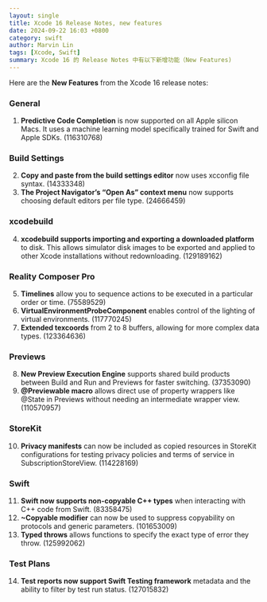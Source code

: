 ```yaml
---
layout: single
title: Xcode 16 Release Notes, new features
date: 2024-09-22 16:03 +0800
category: swift
author: Marvin Lin
tags: [Xcode, Swift]
summary: Xcode 16 的 Release Notes 中有以下新增功能（New Features)
---
```


Here are the **New Features** from the Xcode 16 release notes:

### General
1. **Predictive Code Completion** is now supported on all Apple silicon Macs. It uses a machine learning model specifically trained for Swift and Apple SDKs. (116310768)

### Build Settings
2. **Copy and paste from the build settings editor** now uses xcconfig file syntax. (14333348)
3. **The Project Navigator’s “Open As” context menu** now supports choosing default editors per file type. (24666459)

### xcodebuild
4. **xcodebuild supports importing and exporting a downloaded platform** to disk. This allows simulator disk images to be exported and applied to other Xcode installations without redownloading. (129189162)

### Reality Composer Pro
5. **Timelines** allow you to sequence actions to be executed in a particular order or time. (75589529)
6. **VirtualEnvironmentProbeComponent** enables control of the lighting of virtual environments. (117770245)
7. **Extended texcoords** from 2 to 8 buffers, allowing for more complex data types. (123364636)

### Previews
8. **New Preview Execution Engine** supports shared build products between Build and Run and Previews for faster switching. (37353090)
9. **@Previewable macro** allows direct use of property wrappers like @State in Previews without needing an intermediate wrapper view. (110570957)

### StoreKit
10. **Privacy manifests** can now be included as copied resources in StoreKit configurations for testing privacy policies and terms of service in SubscriptionStoreView. (114228169)

### Swift
11. **Swift now supports non-copyable C++ types** when interacting with C++ code from Swift. (83358475)
12. **~Copyable modifier** can now be used to suppress copyability on protocols and generic parameters. (101653009)
13. **Typed throws** allows functions to specify the exact type of error they throw. (125992062)

### Test Plans
14. **Test reports now support Swift Testing framework** metadata and the ability to filter by test run status. (127015832)

